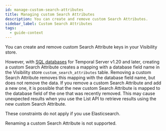 ```yaml
---
id: manage-custom-search-attributes
title: Managing custom Search Attributes
description: You can create and remove custom Search Attributes.
sidebar_label: Custom Search Attributes
tags:
  - guide-context
---
```


You can create and remove custom Search Attribute keys in your Visibility store.

However, with [SQL databases](/clusters/how-to-set-up-visibility-in-a-temporal-cluster) for Temporal Server v1.20 and later, creating a custom Search Attribute creates a mapping with a database field name in the Visibility store `custom_search_attributes` table.
Removing a custom Search Attribute removes this mapping with the database field name, but does not remove the data.
If you remove a custom Search Attribute and add a new one, it is possible that the new custom Search Attribute is mapped to the database field of the one that was recently removed.
This may cause unexpected results when you use the List API to retrieve results using the new custom Search Attribute.

These constraints do not apply if you use Elasticsearch.

Renaming a custom Search Attribute is not supported.
